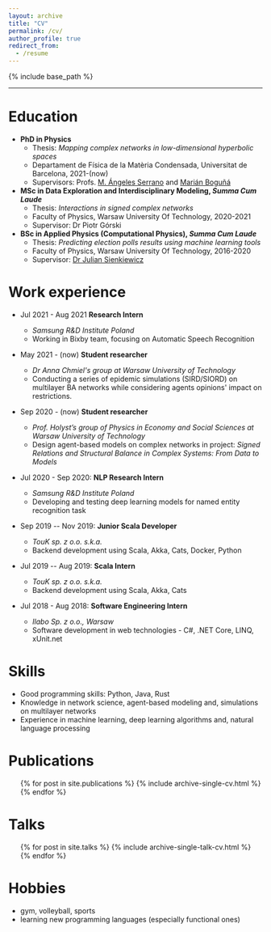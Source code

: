 ```yaml
---
layout: archive
title: "CV"
permalink: /cv/
author_profile: true
redirect_from:
  - /resume
---
```


{% include base_path %}

***

Education
======

* **PhD in Physics**
  * Thesis: _Mapping complex networks in low-dimensional hyperbolic spaces_
  * Departament de Física de la Matèria Condensada, Universitat de Barcelona, 2021-(now)
  * Supervisors: Profs. [M. Ángeles Serrano](http://morfeo.ffn.ub.es/~mariangeles/ws_en/index.php) and [Marián Boguñá](http://complex.ffn.ub.es/~mbogunya/index.php)
* **MSc in Data Exploration and Interdisciplinary Modeling, _Summa Cum Laude_**
  * Thesis: _Interactions in signed complex networks_ 
  * Faculty of Physics, Warsaw University Of Technology, 2020-2021
  * Supervisor: Dr Piotr Górski
* **BSc in Applied Physics (Computational Physics), _Summa Cum Laude_**
  * Thesis: _Predicting election polls results using machine learning tools_
  * Faculty of Physics, Warsaw University Of Technology, 2016-2020
  * Supervisor: [Dr Julian Sienkiewicz](http://jsienkiewicz.pl/)

Work experience
======

* Jul 2021 - Aug 2021 **Research Intern**
  * _Samsung R&D Institute Poland_
  * Working in Bixby team, focusing on Automatic Speech Recognition

* May 2021 - (now) **Student researcher**
  * _Dr Anna Chmiel's group at Warsaw University of Technology_ 
  * Conducting a series of epidemic simulations (SIRD/SIORD) on multilayer BA networks while considering agents opinions' impact on restrictions.

* Sep 2020 - (now) **Student researcher**
  * _Prof. Holyst’s group of Physics in Economy and Social Sciences at Warsaw University of Technology_ 
  * Design agent-based models on complex networks in project: _Signed Relations and Structural Balance in Complex Systems: From Data to Models_

* Jul 2020 - Sep 2020: **NLP Research Intern**
  * _Samsung R&D Institute Poland_
  * Developing and testing deep learning models for named entity recognition task

* Sep 2019 -- Nov 2019: **Junior Scala Developer**
  * _TouK sp. z o.o. s.k.a._
  * Backend development using Scala, Akka, Cats, Docker, Python
  
* Jul 2019 -- Aug 2019: **Scala Intern**
  * _TouK sp. z o.o. s.k.a._
  * Backend development using Scala, Akka, Cats

* Jul 2018 - Aug 2018: **Software Engineering Intern**
  * _Ilabo Sp. z o.o., Warsaw_
  * Software development in web technologies - C#, .NET Core, LINQ, xUnit.net
  
Skills
======

* Good programming skills: Python, Java, Rust
* Knowledge in network science, agent-based modeling and, simulations on multilayer networks
* Experience in machine learning, deep learning algorithms and, natural language processing

Publications
======
  <ul>{% for post in site.publications %}
    {% include archive-single-cv.html %}
  {% endfor %}</ul>
  
Talks
======
  <ul>{% for post in site.talks %}
    {% include archive-single-talk-cv.html %}
  {% endfor %}</ul>

Hobbies
====

* gym, volleyball, sports
* learning new programming languages (especially functional ones)